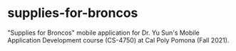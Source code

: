 # supplies-for-broncos
"Supplies for Broncos" mobile application for Dr. Yu Sun's Mobile Application Development course (CS-4750) at Cal Poly Pomona (Fall 2021).
